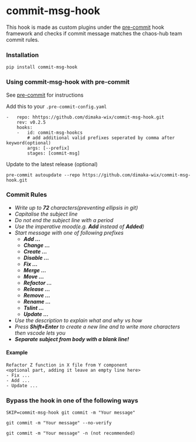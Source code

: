 # commit-msg-hook
This hook is made as custom plugins under the [pre-commit](https://pre-commit.com/) hook framework and checks if commit message matches the chaos-hub team commit rules.

### Installation 
```
pip install commit-msg-hook
```
### Using commit-msg-hook with pre-commit 

See [pre-commit](https://pre-commit.com/) for instructions

Add this to your ```.pre-commit-config.yaml```
```
-   repo: hhttps://github.com/dimaka-wix/commit-msg-hook.git
    rev: v0.2.5
    hooks:
    -   id: commit-msg-hookcs
        # add additional valid prefixes seperated by comma after keyword(optional)
        args: [--prefix]
        stages: [commit-msg]
 ```   
 Update to the latest release (optional)
  ```
  pre-commit autoupdate --repo https://github.com/dimaka-wix/commit-msg-hook.git
  ```
 ### Commit Rules

* _Write up to **72** characters(preventing ellipsis in git)_
* _Capitalise the subject line_
* _Do not end the subject line with a period_
* _Use the imperative mood(e.g. **Add** instead of **Added**)_
* _Start message with one of following prefixes_
  - _**Add ...**_
  - _**Change ...**_
  - _**Create ...**_
  - _**Disable ...**_
  - _**Fix ...**_
  - _**Merge ...**_
  - _**Move ...**_
  - _**Refactor ...**_
  - _**Release ...**_
  - _**Remove ...**_
  - _**Rename ...**_
  - _**Tslint ...**_
  - _**Update ...**_
* _Use the description to explain what and why vs how_
* _Press **Shift+Enter** to create a new line and to write more characters then vscode lets you_
* _**Separate subject from body with a blank line!**_


#### Example
```
Refactor Z function in X file from Y component
<optional part, adding it leave an empty line here>
- Fix ...
- Add ...
- Update ...
 ```
 ### Bypass the hook in one of the following ways
```SKIP=commit-msg-hook git commit -m "Your message"```

```git commit -m "Your message" --no-verify```

```git commit -m "Your message" -n (not recommended)```
